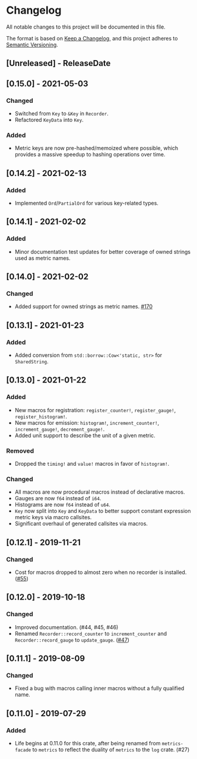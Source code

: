 # Changelog
All notable changes to this project will be documented in this file.

The format is based on [Keep a Changelog](https://keepachangelog.com/en/1.0.0/),
and this project adheres to [Semantic Versioning](https://semver.org/spec/v2.0.0.html).

<!-- next-header -->

## [Unreleased] - ReleaseDate

## [0.15.0] - 2021-05-03
### Changed
- Switched from `Key` to `&Key` in `Recorder`.
- Refactored `KeyData` into `Key`.

### Added
- Metric keys are now pre-hashed/memoized where possible, which provides a massive speedup to
  hashing operations over time.
## [0.14.2] - 2021-02-13
### Added
- Implemented `Ord`/`PartialOrd` for various key-related types.

## [0.14.1] - 2021-02-02
### Added
- Minor documentation test updates for better coverage of owned strings used as metric names.

## [0.14.0] - 2021-02-02
### Changed
- Added support for owned strings as metric names. [#170](https://github.com/metrics-rs/metrics/pull/170)

## [0.13.1] - 2021-01-23
### Added
- Added conversion from `std::borrow::Cow<'static, str>` for `SharedString`.

## [0.13.0] - 2021-01-22
### Added
- New macros for registration: `register_counter!`, `register_gauge!`, `register_histogram!`.
- New macros for emission: `histogram!`, `increment_counter!`, `increment_gauge!`,
  `decrement_gauge!`.
- Added unit support to describe the unit of a given metric.

### Removed
- Dropped the `timing!` and `value!` macros in favor of `histogram!`.

### Changed
- All macros are now procedural macros instead of declarative macros.
- Gauges are now `f64` instead of `i64`.
- Histograms are now `f64` instead of `u64`.
- `Key` now split into `Key` and `KeyData` to better support constant expression metric keys via
  macro callsites.
- Significant overhaul of generated callsites via macros.

## [0.12.1] - 2019-11-21
### Changed
- Cost for macros dropped to almost zero when no recorder is installed. ([#55](https://github.com/metrics-rs/metrics/pull/55))

## [0.12.0] - 2019-10-18
### Changed
- Improved documentation. (#44, #45, #46)
- Renamed `Recorder::record_counter` to `increment_counter` and `Recorder::record_gauge` to `update_gauge`. ([#47](https://github.com/metrics-rs/metrics/pull/47))

## [0.11.1] - 2019-08-09
### Changed
- Fixed a bug with macros calling inner macros without a fully qualified name.

## [0.11.0] - 2019-07-29
### Added
- Life begins at 0.11.0 for this crate, after being renamed from `metrics-facade` to `metrics` to
  reflect the duality of `metrics` to the `log` crate. (#27)
